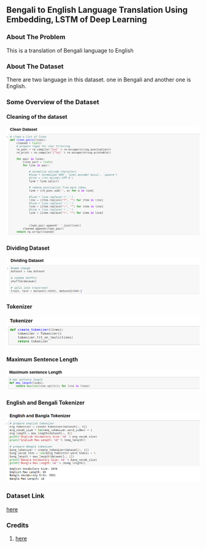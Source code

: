  ## Bengali to English Language Translation Using Embedding, LSTM of Deep Learning 
 
 
 
 ### About The Problem 
 This is a translation of Bengali language to English
 
 
 ### About The Dataset 
 There are two language in this dataset. one in Bengali and another one is English.
 
 
 ### Some Overview of the Dataset
 
 #### Cleaning of the dataset 
 ![alt txt](https://github.com/hasan-moni-321/Language-Translation/blob/master/images/1.png)
 
 #### Dividing Dataset 
 ![alt txt](https://github.com/hasan-moni-321/Language-Translation/blob/master/images/2.png)
 
 #### Tokenizer
 ![alt txt](https://github.com/hasan-moni-321/Language-Translation/blob/master/images/3.png)
 
 #### Maximum Sentence Length 
 ![alt txt](https://github.com/hasan-moni-321/Language-Translation/blob/master/images/4.png)
 
 #### English and Bengali Tokenizer 
 ![alt txt](https://github.com/hasan-moni-321/Language-Translation/blob/master/images/5.png)

####

 
 
### Dataset Link
[here](http://www.manythings.org/anki/)

### Credits
1. [here](https://machinelearningmastery.com/introduction-neural-machine-translation/)  
